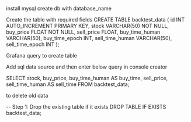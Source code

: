 install mysql
create db with database_name

Create the table with required fields
CREATE TABLE backtest_data (
    id INT AUTO_INCREMENT PRIMARY KEY,
    stock VARCHAR(50) NOT NULL,
    buy_price FLOAT NOT NULL,
    sell_price FLOAT,
    buy_time_human VARCHAR(50),
    buy_time_epoch INT,
    sell_time_human VARCHAR(50),
    sell_time_epoch INT
);

Grafana query to create table

Add sql data source and then enter below query in console creator

SELECT 
    stock,
    buy_price,
    buy_time_human AS buy_time,
    sell_price,
    sell_time_human AS sell_time
FROM 
    backtest_data;



to delete old data

-- Step 1: Drop the existing table if it exists
DROP TABLE IF EXISTS backtest_data;



